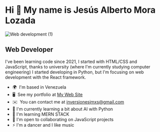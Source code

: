 Hi 👋 My name is Jesús Alberto Mora Lozada
============================================

![Web development (1)](https://user-images.githubusercontent.com/88741710/177175678-4064c172-0d67-45d0-a248-6be095696262.jpg)


Web Developer
-------------

I've been learning code since 2021, I started with HTML/CSS and JavaScript, thanks to university (where I'm currently studying computer engineering) I started developing in Python, but I'm focusing on web development with the React framework.

* 🌍  I'm based in Venezuela
* 🖥️  See my portfolio at [My Web Site](http://blog.jmxs.space)
* ✉️  You can contact me at [inversionesjmxs@gmail.com](mailto:inversionesjmxs@gmail.com)
* 🐍 I'm currently learning a bit about AI with Python
* 🧠 I'm learning MERN STACK
* 🤝 I'm open to collaborating on JavaScript projects
* ⚡ I'm a dancer and I like music
